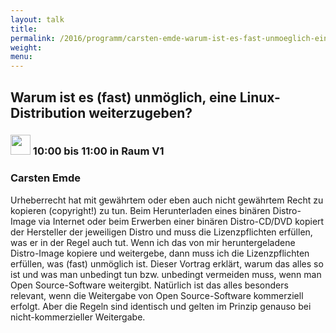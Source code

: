 ```yaml
---
layout: talk
title:
permalink: /2016/programm/carsten-emde-warum-ist-es-fast-unmoeglich-eine-linux-distribution-weiterzugeben/
weight:
menu:
---
```

## Warum ist es (fast) unmöglich, eine Linux-Distribution weiterzugeben?

### <img height = "32" src="../../../images/talk.svg"> 10:00 bis 11:00 in Raum V1

### Carsten Emde

Urheberrecht hat mit gewährtem oder eben auch nicht gewährtem Recht zu kopieren (copyright!) zu tun. Beim Herunterladen eines binären Distro-Image via Internet oder beim Erwerben einer binären Distro-CD/DVD kopiert der Hersteller der jeweiligen Distro und muss die Lizenzpflichten erfüllen, was er in der Regel auch tut. Wenn ich das von mir heruntergeladene Distro-Image kopiere und weitergebe, dann muss ich die Lizenzpflichten erfüllen, was (fast) unmöglich ist. Dieser Vortrag erklärt, warum das alles so ist und was man unbedingt tun bzw. unbedingt vermeiden muss, wenn man Open Source-Software weitergibt. Natürlich ist das alles besonders relevant, wenn die Weitergabe von Open Source-Software kommerziell erfolgt. Aber die Regeln sind identisch und gelten im Prinzip genauso bei nicht-kommerzieller Weitergabe.

